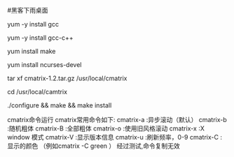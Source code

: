 #黑客下雨桌面

yum -y install gcc

yum -y install gcc-c++

yum install make

yum install ncurses-devel

tar xf cmatrix-1.2.tar.gz /usr/local/cmatrix

cd /usr/local/camtrix

./configure && make && make install


cmatrix命令运行
cmatrix常用命令如下:
cmatrix-a :异步滚动（默认）
cmatrix-b :随机粗体
cmatrix-B :全部粗体
cmatrix-o :使用旧风格滚动
cmatrix-x :X window 模式
cmatrix-V :显示版本信息
cmatrix-u :刷新频率，0-9
cmatrix-C :显示的颜色 （例如cmatrix -C green ）
经过测试,命令复制无效

